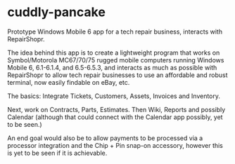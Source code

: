 # cuddly-pancake
Prototype Windows Mobile 6 app for a tech repair business, interacts with RepairShopr.

The idea behind this app is to create a lightweight program that works on Symbol/Motorola MC67/70/75 rugged mobile computers running Windows Mobile 6, 6.1-6.1.4, and 6.5-6.5.3, and interacts as much as possible with RepairShopr to allow tech repair businesses to use an affordable and robust terminal, now easily findable on eBay, etc.

The basics:
  Integrate Tickets, Customers, Assets, Invoices and Inventory.

Next, work on Contracts, Parts, Estimates. Then Wiki, Reports and possibly Calendar (although that could connect with the Calendar app possibly, yet to be seen.)

An end goal would also be to allow payments to be processed via a processor integration and the Chip + Pin snap-on accessory, however this is yet to be seen if it is achievable.
